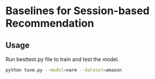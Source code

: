 # Baselines for Session-based Recommendation



## Usage
Run besttest.py file to train and test the model.
```bash
python tune.py --model=narm --dataset=amazon
```



